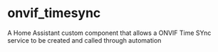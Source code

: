 # onvif_timesync
A Home Assistant custom component that allows a ONVIF Time SYnc service to be created and called through automation
